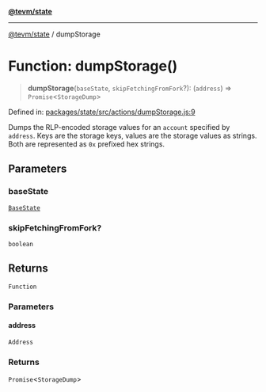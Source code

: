 [**@tevm/state**](../README.md)

***

[@tevm/state](../globals.md) / dumpStorage

# Function: dumpStorage()

> **dumpStorage**(`baseState`, `skipFetchingFromFork`?): (`address`) => `Promise`\<`StorageDump`\>

Defined in: [packages/state/src/actions/dumpStorage.js:9](https://github.com/evmts/tevm-monorepo/blob/main/packages/state/src/actions/dumpStorage.js#L9)

Dumps the RLP-encoded storage values for an `account` specified by `address`.
Keys are the storage keys, values are the storage values as strings.
Both are represented as `0x` prefixed hex strings.

## Parameters

### baseState

[`BaseState`](../type-aliases/BaseState.md)

### skipFetchingFromFork?

`boolean`

## Returns

`Function`

### Parameters

#### address

`Address`

### Returns

`Promise`\<`StorageDump`\>
